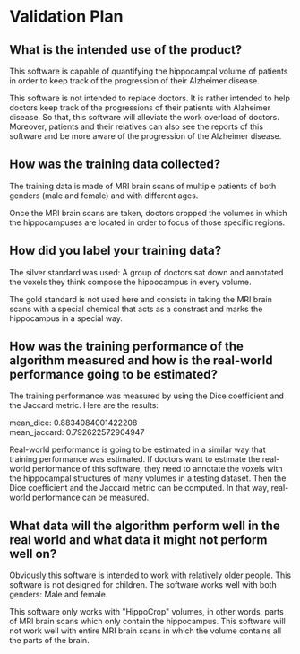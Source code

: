 # Validation Plan

## What is the intended use of the product?

This software is capable of quantifying the hippocampal volume of patients in order to keep track of the progression of their Alzheimer disease.

This software is not intended to replace doctors. It is rather intended to help doctors keep track of the progressions of their patients with Alzheimer disease. So that, this software will alleviate the work overload of doctors. Moreover, patients and their relatives can also see the reports of this software and be more aware of the progression of the Alzheimer disease.

## How was the training data collected?

The training data is made of MRI brain scans of multiple patients of both genders (male and female) and with different ages.

Once the MRI brain scans are taken, doctors cropped the volumes in which the hippocampuses are located in order to focus of those specific regions.

## How did you label your training data?

The silver standard was used: A group of doctors sat down and annotated the voxels they think compose the hippocampus in every volume.

The gold standard is not used here and consists in taking the MRI brain scans with a special chemical that acts as a constrast and marks the hippocampus in a special way.

## How was the training performance of the algorithm measured and how is the real-world performance going to be estimated?

The training performance was measured by using the Dice coefficient and the Jaccard metric. Here are the results:

mean_dice: 0.8834084001422208<br/>
mean_jaccard: 0.792622572904947

Real-world performance is going to be estimated in a similar way that training performance was estimated.
If doctors want to estimate the real-world performance of this software, they need to annotate the voxels with the hippocampal structures of many volumes in a testing dataset.
Then the Dice coefficient and the Jaccard metric can be computed. In that way, real-world performance can be measured.

## What data will the algorithm perform well in the real world and what data it might not perform well on?

Obviously this software is intended to work with relatively older people. This software is not designed for children. The software works well with both genders: Male and female.

This software only works with "HippoCrop" volumes, in other words, parts of MRI brain scans which only contain the hippocampus.
This software will not work well with entire MRI brain scans in which the volume contains all the parts of the brain.
